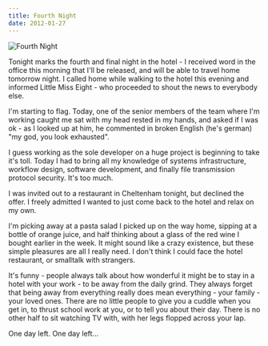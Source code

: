 ```yaml
---
title: Fourth Night
date: 2012-01-27
---
```


![Fourth Night](https://source.unsplash.com/0gkw_9fy0eQ/1600x900)

Tonight marks the fourth and final night in the hotel - I received word in the office this morning that I'll be released, and will be able to travel home tomorrow night. I called home while walking to the hotel this evening and informed Little Miss Eight - who proceeded to shout the news to everybody else.

I'm starting to flag. Today, one of the senior members of the team where I'm working caught me sat with my head rested in my hands, and asked if I was ok - as I looked up at him, he commented in broken English (he's german) "my god, you look exhausted".

I guess working as the sole developer on a huge project is beginning to take it's toll. Today I had to bring all my knowledge of systems infrastructure, workflow design, software development, and finally file transmission protocol security. It's too much.

I was invited out to a restaurant in Cheltenham tonight, but declined the offer. I freely admitted I wanted to just come back to the hotel and relax on my own.

I'm picking away at a pasta salad I picked up on the way home, sipping at a bottle of orange juice, and half thinking about a glass of the red wine I bought earlier in the week. It might sound like a crazy existence, but these simple pleasures are all I really need. I don't think I could face the hotel restaurant, or smalltalk with strangers.

It's funny - people always talk about how wonderful it might be to stay in a hotel with your work - to be away from the daily grind. They always forget that being away from everything really does mean everything - your family - your loved ones. There are no little people to give you a cuddle when you get in, to thrust school work at you, or to tell you about their day. There is no other half to sit watching TV with, with her legs flopped across your lap.

One day left. One day left...